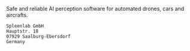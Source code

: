 Safe and reliable AI perception software for automated drones, cars and aircrafts.

```
Spleenlab GmbH
Hauptstr. 18
07929 Saalburg-Ebersdorf
Germany
```
